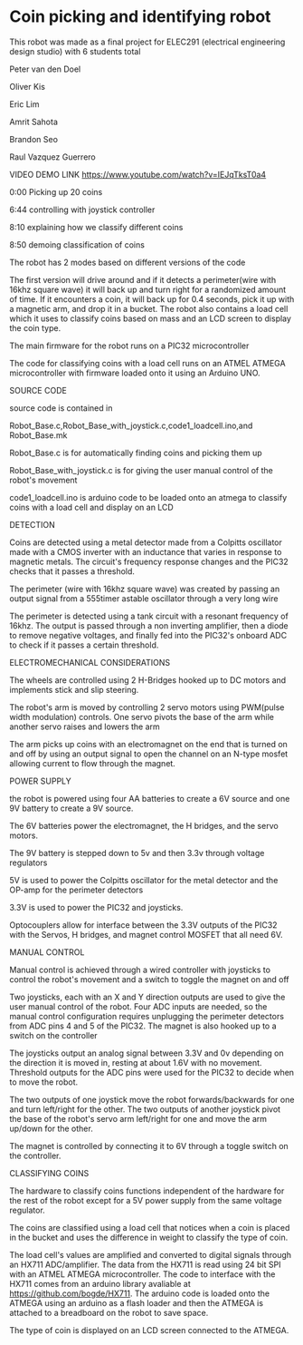 # Coin picking and identifying robot
This robot was made as a final project for ELEC291 (electrical engineering design studio) with 6 students total

Peter van den Doel

Oliver Kis

Eric Lim

Amrit Sahota

Brandon Seo

Raul Vazquez Guerrero



VIDEO DEMO LINK
https://www.youtube.com/watch?v=IEJqTksT0a4

0:00 Picking up 20 coins

6:44 controlling with joystick controller

8:10 explaining how we classify different coins

8:50 demoing classification of coins










The robot has 2 modes based on different versions of the code

The first version will drive around and if it detects a perimeter(wire with 16khz square wave) it will back up and turn right for a randomized amount of time. 
If it encounters a coin, it will back up for 0.4 seconds, pick it up with a magnetic arm, and drop it in a bucket.
The robot also contains a load cell which it uses to classify coins based on mass and an LCD screen to display the coin type. 

The main firmware for the robot runs on a PIC32 microcontroller

The code for classifying coins with a load cell runs on an ATMEL ATMEGA microcontroller with firmware loaded onto it using an Arduino UNO.


SOURCE CODE

source code is contained in

Robot_Base.c,Robot_Base_with_joystick.c,code1_loadcell.ino,and Robot_Base.mk

Robot_Base.c is for automatically finding coins and picking them up

Robot_Base_with_joystick.c is for giving the user manual control of the robot's movement



code1_loadcell.ino is arduino code to be loaded onto an atmega to classify coins with a load cell and display on an LCD




DETECTION

Coins are detected using a metal detector made from a Colpitts oscillator made with a CMOS inverter with an inductance that varies in response to magnetic metals.
The circuit's frequency response changes and the PIC32 checks that it passes a threshold.

The perimeter (wire with 16khz square wave) was created by passing an output signal from a 555timer astable oscillator through a very long wire

The perimeter is detected using a tank circuit with a resonant frequency of 16khz. The output is passed through a non inverting amplifier, then a diode to remove
negative voltages, and finally fed into the PIC32's onboard ADC to check if it passes a certain threshold. 

ELECTROMECHANICAL CONSIDERATIONS

The wheels are controlled using 2 H-Bridges hooked up to DC motors and implements stick and slip steering.

The robot's arm is moved by controlling 2 servo motors using PWM(pulse width modulation) controls.
One servo pivots the base of the arm while another servo raises and lowers the arm

The arm picks up coins with an electromagnet on the end that is turned on and off by using an output signal to open the channel on an N-type mosfet
allowing current to flow through the magnet.

POWER SUPPLY

the robot is powered using four AA batteries to create a 6V source and one 9V battery to create a 9V source. 

The 6V batteries power the electromagnet, the H bridges, and the servo motors. 

The 9V battery is stepped down to 5v and then 3.3v through voltage regulators

5V is used to power the Colpitts oscillator for the metal detector and the OP-amp for the perimeter detectors 

3.3V is used to power the PIC32 and joysticks.

Optocouplers allow for interface between the 3.3V outputs of the PIC32 with the Servos, H bridges, and magnet control MOSFET that all need 6V.


MANUAL CONTROL

Manual control is achieved through a wired controller with joysticks to control the robot's movement and a switch to toggle the magnet on and off

Two joysticks, each with an X and Y direction outputs are used to give the user manual control of the robot. Four ADC inputs are needed, so the manual control configuration
requires unplugging the perimeter detectors from ADC pins 4 and 5 of the PIC32. The magnet is also hooked up to a switch on the controller

The joysticks output an analog signal between 3.3V and 0v depending on the direction it is moved in, resting at about 1.6V with no movement. Threshold outputs for the 
ADC pins were used for the PIC32 to decide when to move the robot.

The two outputs of one joystick move the robot forwards/backwards for one and turn left/right for the other.
The two outputs of another joystick pivot the base of the robot's servo arm left/right for one and move the arm up/down for the other.

The magnet is controlled by connecting it to 6V through a toggle switch on the controller.


CLASSIFYING COINS

The hardware to classify coins functions independent of the hardware for the rest of the robot except for a 5V power supply from the same voltage regulator.

The coins are classified using a load cell that notices when a coin is placed in the bucket and uses the difference in weight to classify the type of coin.

The load cell's values are amplified and converted to digital signals through an HX711 ADC/amplifier. The data from the HX711 is read using 24 bit SPI with an 
ATMEL ATMEGA microcontroller. The code to interface with the HX711 comes from an arduino library avaliable at https://github.com/bogde/HX711. The arduino code is loaded onto the ATMEGA using an arduino as a flash loader and then the ATMEGA is attached to a breadboard on the robot to save space.

The type of coin is displayed on an LCD screen connected to the ATMEGA.



